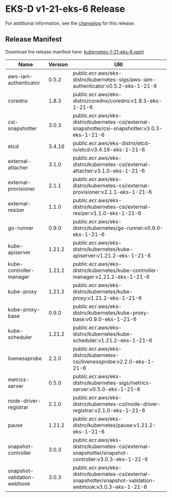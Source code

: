 # EKS-D v1-21-eks-6 Release

For additional information, see the [changelog](CHANGELOG-v1-21-eks-6.md) for this release.

## Release Manifest
Download the release manifest here: [kubernetes-1-21-eks-6.yaml](https://distro.eks.amazonaws.com/kubernetes-1-21/kubernetes-1-21-eks-6.yaml)

| Name | Version | URI |
|------|---------|-----|
| aws-iam-authenticator | 0.5.2 | public.ecr.aws/eks-distro/kubernetes-sigs/aws-iam-authenticator:v0.5.2-eks-1-21-6 |
| coredns | 1.8.3 | public.ecr.aws/eks-distro/coredns/coredns:v1.8.3-eks-1-21-6 |
| csi-snapshotter | 3.0.3 | public.ecr.aws/eks-distro/kubernetes-csi/external-snapshotter/csi-snapshotter:v3.0.3-eks-1-21-6 |
| etcd | 3.4.16 | public.ecr.aws/eks-distro/etcd-io/etcd:v3.4.16-eks-1-21-6 |
| external-attacher | 3.1.0 | public.ecr.aws/eks-distro/kubernetes-csi/external-attacher:v3.1.0-eks-1-21-6 |
| external-provisioner | 2.1.1 | public.ecr.aws/eks-distro/kubernetes-csi/external-provisioner:v2.1.1-eks-1-21-6 |
| external-resizer | 1.1.0 | public.ecr.aws/eks-distro/kubernetes-csi/external-resizer:v1.1.0-eks-1-21-6 |
| go-runner | 0.9.0 | public.ecr.aws/eks-distro/kubernetes/go-runner:v0.9.0-eks-1-21-6 |
| kube-apiserver | 1.21.2 | public.ecr.aws/eks-distro/kubernetes/kube-apiserver:v1.21.2-eks-1-21-6 |
| kube-controller-manager | 1.21.2 | public.ecr.aws/eks-distro/kubernetes/kube-controller-manager:v1.21.2-eks-1-21-6 |
| kube-proxy | 1.21.2 | public.ecr.aws/eks-distro/kubernetes/kube-proxy:v1.21.2-eks-1-21-6 |
| kube-proxy-base | 0.9.0 | public.ecr.aws/eks-distro/kubernetes/kube-proxy-base:v0.9.0-eks-1-21-6 |
| kube-scheduler | 1.21.2 | public.ecr.aws/eks-distro/kubernetes/kube-scheduler:v1.21.2-eks-1-21-6 |
| livenessprobe | 2.2.0 | public.ecr.aws/eks-distro/kubernetes-csi/livenessprobe:v2.2.0-eks-1-21-6 |
| metrics-server | 0.5.0 | public.ecr.aws/eks-distro/kubernetes-sigs/metrics-server:v0.5.0-eks-1-21-6 |
| node-driver-registrar | 2.1.0 | public.ecr.aws/eks-distro/kubernetes-csi/node-driver-registrar:v2.1.0-eks-1-21-6 |
| pause | 1.21.2 | public.ecr.aws/eks-distro/kubernetes/pause:v1.21.2-eks-1-21-6 |
| snapshot-controller | 3.0.3 | public.ecr.aws/eks-distro/kubernetes-csi/external-snapshotter/snapshot-controller:v3.0.3-eks-1-21-6 |
| snapshot-validation-webhook | 3.0.3 | public.ecr.aws/eks-distro/kubernetes-csi/external-snapshotter/snapshot-validation-webhook:v3.0.3-eks-1-21-6 |
